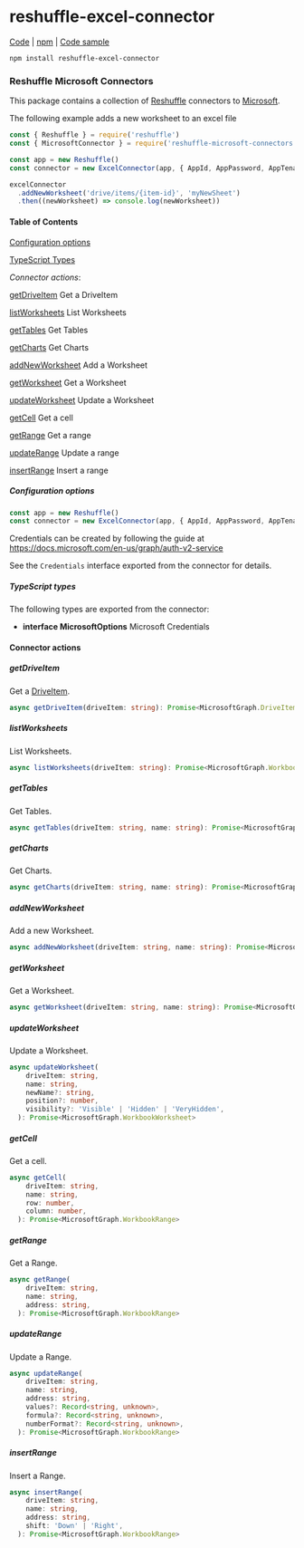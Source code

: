 # reshuffle-excel-connector

[Code](https://github.com/reshufflehq/reshuffle-microsoft-connectors) |
[npm](https://www.npmjs.com/package/reshuffle-microsoft-connectors) |
[Code sample](https://github.com/reshufflehq/reshuffle/tree/master/examples/microsoft/excel)

`npm install reshuffle-excel-connector`

### Reshuffle Microsoft Connectors

This package contains a collection of [Reshuffle](https://github.com/reshufflehq/reshuffle)
connectors to [Microsoft](https://microsoft.com).

The following example adds a new worksheet to an excel file

```js
const { Reshuffle } = require('reshuffle')
const { MicrosoftConnector } = require('reshuffle-microsoft-connectors')

const app = new Reshuffle()
const connector = new ExcelConnector(app, { AppId, AppPassword, AppTenantId })

excelConnector
  .addNewWorksheet('drive/items/{item-id}', 'myNewSheet')
  .then((newWorksheet) => console.log(newWorksheet))
```

#### Table of Contents

[Configuration options](#Configuration-Options)

[TypeScript Types](#TypeScript-Types)

_Connector actions_:

[getDriveItem](#getDriveItem) Get a DriveItem

[listWorksheets](#listWorksheets) List Worksheets

[getTables](#getTables) Get Tables

[getCharts](#getCharts) Get Charts

[addNewWorksheet](#addNewWorksheet) Add a Worksheet

[getWorksheet](#addWorksheet) Get a Worksheet

[updateWorksheet](#updateWorksheet) Update a Worksheet

[getCell](#getCell) Get a cell

[getRange](#getRange) Get a range

[updateRange](#updateRange) Update a range

[insertRange](#insertRange) Insert a range

##### Configuration options

```js
const app = new Reshuffle()
const connector = new ExcelConnector(app, { AppId, AppPassword, AppTenantId })
```

Credentials can be created by following the guide at https://docs.microsoft.com/en-us/graph/auth-v2-service

See the `Credentials` interface exported from the connector for details.

##### TypeScript types

The following types are exported from the connector:

- **interface MicrosoftOptions** Microsoft Credentials

#### Connector actions

##### getDriveItem

Get a [DriveItem](https://docs.microsoft.com/en-us/graph/api/resources/driveitem).

```ts
async getDriveItem(driveItem: string): Promise<MicrosoftGraph.DriveItem>
```

##### listWorksheets

List Worksheets.

```ts
async listWorksheets(driveItem: string): Promise<MicrosoftGraph.WorkbookWorksheet[]>
```

##### getTables

Get Tables.

```ts
async getTables(driveItem: string, name: string): Promise<MicrosoftGraph.WorkbookTable[]>
```

##### getCharts

Get Charts.

```ts
async getCharts(driveItem: string, name: string): Promise<MicrosoftGraph.WorkbookChart[]>
```

##### addNewWorksheet

Add a new Worksheet.

```ts
async addNewWorksheet(driveItem: string, name: string): Promise<MicrosoftGraph.WorkbookWorksheet>
```

##### getWorksheet

Get a Worksheet.

```ts
async getWorksheet(driveItem: string, name: string): Promise<MicrosoftGraph.WorkbookWorksheet>
```

##### updateWorksheet

Update a Worksheet.

```ts
async updateWorksheet(
    driveItem: string,
    name: string,
    newName?: string,
    position?: number,
    visibility?: 'Visible' | 'Hidden' | 'VeryHidden',
  ): Promise<MicrosoftGraph.WorkbookWorksheet>
```

##### getCell

Get a cell.

```ts
async getCell(
    driveItem: string,
    name: string,
    row: number,
    column: number,
  ): Promise<MicrosoftGraph.WorkbookRange>
```

##### getRange

Get a Range.

```ts
async getRange(
    driveItem: string,
    name: string,
    address: string,
  ): Promise<MicrosoftGraph.WorkbookRange>
```

##### updateRange

Update a Range.

```ts
async updateRange(
    driveItem: string,
    name: string,
    address: string,
    values?: Record<string, unknown>,
    formula?: Record<string, unknown>,
    numberFormat?: Record<string, unknown>,
  ): Promise<MicrosoftGraph.WorkbookRange>
```

##### insertRange

Insert a Range.

```ts
async insertRange(
    driveItem: string,
    name: string,
    address: string,
    shift: 'Down' | 'Right',
  ): Promise<MicrosoftGraph.WorkbookRange>
```
